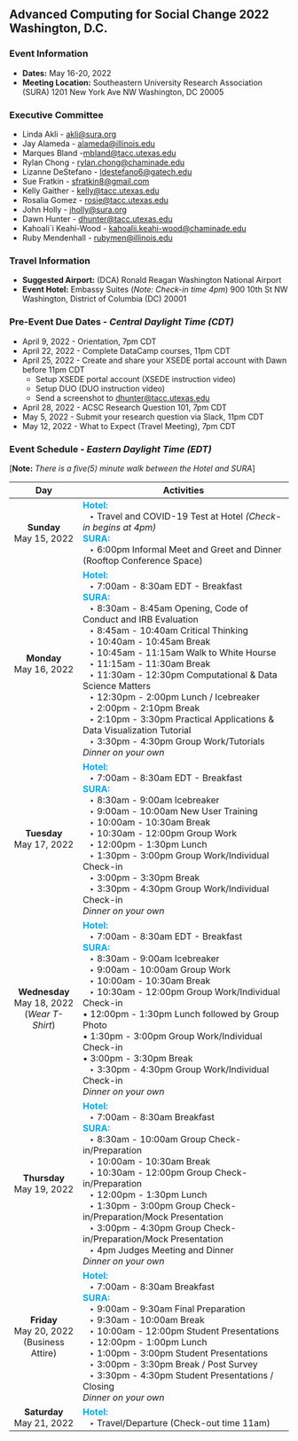 ## Advanced Computing for Social Change 2022 Washington, D.C.

### Event Information
* **Dates:** May 16-20, 2022
* **Meeting Location:** 
    Southeastern University Research Association (SURA) 
    1201 New York Ave NW
    Washington, DC 20005

### Executive Committee

* Linda Akli - [akli@sura.org](mailto:akli@sura.org?subject=[ACSC22-DC])
* Jay Alameda - [alameda@illinois.edu](mailto:alameda@illinois.edu?subject=[ACSC22-DC])
* Marques Bland -[mbland@tacc.utexas.edu](mailto:mbland@tacc.utexas.edu?subject=[ACSC22-DC])
* Rylan Chong - [rylan.chong@chaminade.edu](mailto:rylan.chong@chaminade.edu?subject=[ACSC22-DC])
* Lizanne DeStefano - [ldestefano6@gatech.edu](mailto:ldestefano6@gatech.edu?subject=[ACSC22-DC])
* Sue Fratkin - [sfratkin8@gmail.com](mailto:sfratkin8@gmail.com?subject=[ACSC22-DC])
* Kelly Gaither - [kelly@tacc.utexas.edu](mailto:kelly@tacc.utexas.edu?subject=[ACSC22-DC])
* Rosalia Gomez - [rosie@tacc.utexas.edu](mailto:rosie@tacc.utexas.edu?subject=[ACSC22-DC])
* John Holly - [jholly@sura.org](mailto:jholly@sura.org?subject=[ACSC22-DC])
* Dawn Hunter - [dhunter@tacc.utexas.edu](mailto:dhunter@tacc.utexas.edu?subject=[ACSC22-DC])
* Kahoali`i Keahi-Wood - [kahoalii.keahi-wood@chaminade.edu](mailto:kahoalii.keahi-wood@chaminade.edu?subject=[ACSC22-DC])
* Ruby Mendenhall - [rubymen@illinois.edu](mailto:rubymen@illinois.edu?subject=[ACSC22-DC])



### Travel Information
* **Suggested Airport:** (DCA) Ronald Reagan Washington National Airport
* **Event Hotel:**
    Embassy Suites (_Note: Check-in time 4pm_)
    900 10th St NW
    Washington, District of Columbia (DC) 20001
    
### Pre-Event Due Dates - _Central Daylight Time (CDT)_
* April 9, 2022 -  Orientation, 7pm CDT
* April 22, 2022 -  Complete DataCamp courses, 11pm CDT
* April 25, 2022 - Create and share your XSEDE portal account with Dawn before 11pm CDT
  * Setup XSEDE portal account (XSEDE instruction video)
  * Setup DUO (DUO instruction video)
  * Send a screenshot to dhunter@tacc.utexas.edu
* April 28, 2022 - ACSC Research Question 101, 7pm CDT
* May 5, 2022 - Submit your research question via Slack, 11pm CDT
* May 12, 2022 - What to Expect (Travel Meeting), 7pm CDT



### Event Schedule - _Eastern Daylight Time (EDT)_
[**Note:** _There is a five(5) minute walk between the Hotel and SURA_]

| Day | Activities |
|:-----------:|-------------------------------------------------------|
| **Sunday** <br> May 15, 2022 | <strong><font color='#00a7e0'>Hotel:</font></strong> <br> &ensp; ‣ Travel and COVID-19 Test at Hotel _(Check-in begins at 4pm)_  <br> <strong><font color='#00a7e0'>SURA:</font></strong> <br> &ensp; ‣ 6:00pm  Informal Meet and Greet and Dinner (Rooftop Conference Space) |
| **Monday** <br> May 16, 2022 |  <strong><font color='#00a7e0'>Hotel:</font></strong> <br> &ensp; ‣ 7:00am - 8:30am EDT - Breakfast <br>  <strong><font color='#00a7e0'>SURA:</font></strong> <br> &ensp; ‣ 8:30am - 8:45am  Opening, Code of Conduct and IRB Evaluation <br> &ensp; ‣ 8:45am - 10:40am Critical Thinking <br> &ensp; ‣ 10:40am - 10:45am Break <br> &ensp; ‣ 10:45am - 11:15am Walk to White Hourse <br> &ensp; ‣ 11:15am - 11:30am Break <br> &ensp; ‣ 11:30am - 12:30pm	Computational & Data Science Matters <br> &ensp; ‣ 12:30pm - 2:00pm Lunch / Icebreaker <br> &ensp; ‣ 2:00pm - 2:10pm Break <br> &ensp; ‣ 2:10pm - 3:30pm Practical Applications & Data Visualization Tutorial <br> &ensp; ‣ 3:30pm - 4:30pm Group Work/Tutorials <br> _Dinner on your own_ |
| **Tuesday** <br> May 17, 2022 |  <strong><font color='#00a7e0'>Hotel:</font></strong> <br> &ensp; ‣ 7:00am - 8:30am EDT - Breakfast <br>  <strong><font color='#00a7e0'>SURA:</font></strong> <br> &ensp; ‣ 8:30am - 9:00am Icebreaker <br> &ensp; ‣ 9:00am - 10:00am New User Training <br> &ensp; ‣ 10:00am - 10:30am Break <br> &ensp; ‣ 10:30am - 12:00pm	Group Work <br> &ensp; ‣ 12:00pm - 1:30pm	Lunch <br> &ensp; ‣ 1:30pm - 3:00pm Group Work/Individual Check-in <br> &ensp; ‣ 3:00pm - 3:30pm Break <br> &ensp; ‣ 3:30pm - 4:30pm Group Work/Individual Check-in <br> _Dinner on your own_ |
| **Wednesday** <br> May 18, 2022 <br> (_Wear T-Shirt_) |  <strong><font color='#00a7e0'>Hotel:</font></strong> <br> &ensp; ‣ 7:00am - 8:30am EDT - Breakfast <br>  <strong><font color='#00a7e0'>SURA:</font></strong> <br> &ensp; ‣ 8:30am - 9:00am Icebreaker <br> &ensp; ‣ 9:00am - 10:00am Group Work <br> &ensp; ‣ 10:00am - 10:30am	Break <br> &ensp; ‣ 10:30am - 12:00pm Group Work/Individual Check-in <br> • 12:00pm - 1:30pm	Lunch followed by Group Photo <br> • 1:30pm - 3:00pm Group Work/Individual Check-in <br> • 3:00pm - 3:30pm	Break <br> &ensp; ‣ 3:30pm - 4:30pm Group Work/Individual Check-in <br> _Dinner on your own_ |
| **Thursday** <br> May 19, 2022 <br> |  <strong><font color='#00a7e0'>Hotel:</font></strong> <br> &ensp; ‣ 7:00am - 8:30am Breakfast <br> <strong><font color='#00a7e0'>SURA:</font></strong> <br> &ensp; ‣ 8:30am - 10:00am Group Check-in/Preparation <br> &ensp; ‣ 10:00am - 10:30am	Break <br> &ensp; ‣ 10:30am - 12:00pm Group Check-in/Preparation <br> &ensp; ‣ 12:00pm - 1:30pm Lunch <br> &ensp; ‣ 1:30pm - 3:00pm Group Check-in/Preparation/Mock Presentation <br> &ensp; ‣ 3:00pm - 4:30pm Group Check-in/Preparation/Mock Presentation <br> &ensp; ‣ 4pm Judges Meeting and Dinner <br> _Dinner on your own_ |
| **Friday** <br> May 20, 2022 <br> (Business Attire) |  <strong><font color='#00a7e0'>Hotel:</font></strong> <br> &ensp; ‣ 7:00am - 8:30am Breakfast <br> <strong><font color='#00a7e0'>SURA:</font></strong> <br> &ensp; ‣ 9:00am - 9:30am Final Preparation <br> &ensp; ‣ 9:30am - 10:00am Break <br> &ensp; ‣ 10:00am - 12:00pm Student Presentations <br> &ensp; ‣ 12:00pm - 1:00pm Lunch <br> &ensp; ‣ 1:00pm - 3:00pm Student Presentations <br> &ensp; ‣ 3:00pm - 3:30pm Break / Post Survey <br> &ensp; ‣ 3:30pm - 4:30pm	Student Presentations / Closing <br> _Dinner on your own_ |
| **Saturday** <br> May 21, 2022 |  <strong><font color='#00a7e0'>Hotel:</font></strong> <br> &ensp; ‣ Travel/Departure (Check-out time 11am) |



  
